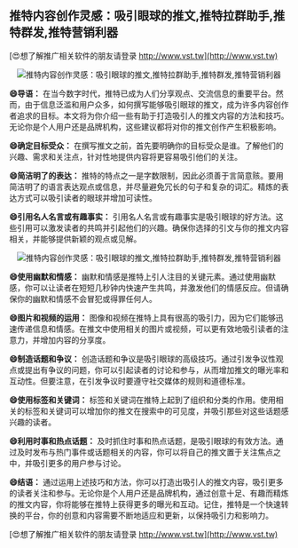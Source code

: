 ## **推特内容创作灵感：吸引眼球的推文,推特拉群助手,推特群发,推特营销利器**

[😍想了解推广相关软件的朋友请登录 http://www.vst.tw](http://www.vst.tw)

 <center><img src="https://vst.tw/MP4/tuiguang/png/5.png" alt="推特内容创作灵感：吸引眼球的推文,推特拉群助手,推特群发,推特营销利器"></center>

**😄导语：**
在当今数字时代，推特已成为人们分享观点、交流信息的重要平台。然而，由于信息泛滥和用户众多，如何撰写能够吸引眼球的推文，成为许多内容创作者追求的目标。本文将为你介绍一些有助于打造吸引人的推文内容的方法和技巧。无论你是个人用户还是品牌机构，这些建议都将对你的推文创作产生积极影响。

**😄确定目标受众：**
在撰写推文之前，首先要明确你的目标受众是谁。了解他们的兴趣、需求和关注点，针对性地提供内容将更容易吸引他们的关注。

**😄简洁明了的表达：**
推特的特点之一是字数限制，因此必须善于言简意赅。要用简洁明了的语言表达观点或信息，并尽量避免冗长的句子和复杂的词汇。精炼的表达方式可以吸引读者的眼球并增加可读性。

**😄引用名人名言或有趣事实：**
引用名人名言或有趣事实是吸引眼球的好方法。这些引用可以激发读者的共鸣并引起他们的兴趣。确保你选择的引文与你的推文内容相关，并能够提供新颖的观点或见解。

 <center><img src="https://vst.tw/MP4/tuiguang/png/4.png" alt="推特内容创作灵感：吸引眼球的推文,推特拉群助手,推特群发,推特营销利器"></center>

**😄使用幽默和情感：**
幽默和情感是推特上引人注目的关键元素。通过使用幽默感，你可以让读者在短短几秒钟内快速产生共鸣，并激发他们的情感反应。但请确保你的幽默和情感不会冒犯或得罪任何人。

**😄图片和视频的运用：**
图像和视频在推特上具有很高的吸引力，因为它们能够迅速传递信息和情感。在推文中使用相关的图片或视频，可以更有效地吸引读者的注意力，并增加内容的分享度。

**😄制造话题和争议：**
创造话题和争议是吸引眼球的高级技巧。通过引发争议性观点或提出有争议的问题，你可以引起读者的讨论和参与，从而增加推文的曝光率和互动性。但要注意，在引发争议时要遵守社交媒体的规则和道德标准。

**😄使用标签和关键词：**
标签和关键词在推特上起到了组织和分类的作用。使用相关的标签和关键词可以增加你的推文在搜索中的可见度，并吸引那些对这些话题感兴趣的读者。

**😄利用时事和热点话题：**
及时抓住时事和热点话题，是吸引眼球的有效方法。通过及时发布与热门事件或话题相关的内容，你可以将自己的推文置于关注焦点之中，并吸引更多的用户参与讨论。

**😄结语：**
通过运用上述技巧和方法，你可以打造出吸引人的推文内容，吸引更多的读者关注和参与。无论你是个人用户还是品牌机构，通过创意十足、有趣而精炼的推文内容，你将能够在推特上获得更多的曝光和互动。记住，推特是一个快速转换的平台，你的创意和内容需要不断地适应和更新，以保持吸引力和影响力。

[😍想了解推广相关软件的朋友请登录 http://www.vst.tw](http://www.vst.tw)



